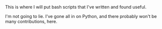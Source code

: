 This is where I will put bash scripts that I've written and found useful.

I'm not going to lie. I've gone all in on Python, and there probably won't be many contributions, here.
